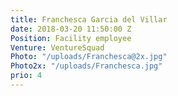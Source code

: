```yaml
---
title: Franchesca Garcia del Villar
date: 2018-03-20 11:50:00 Z
Position: Facility employee
Venture: VentureSquad
Photo: "/uploads/Franchesca@2x.jpg"
Photo2x: "/uploads/Franchesca.jpg"
prio: 4
---
```


